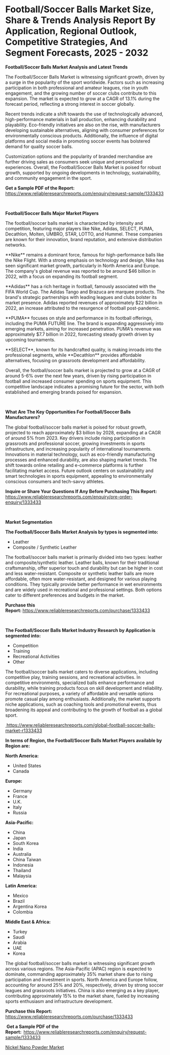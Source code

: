 <p><h1>Football/Soccer Balls Market Size, Share & Trends Analysis Report By Application, Regional Outlook, Competitive Strategies, And Segment Forecasts, 2025 - 2032</h1></p><p><strong>Football/Soccer Balls Market Analysis and Latest Trends</strong></p>
<p><p>The Football/Soccer Balls Market is witnessing significant growth, driven by a surge in the popularity of the sport worldwide. Factors such as increasing participation in both professional and amateur leagues, rise in youth engagement, and the growing number of soccer clubs contribute to this expansion. The market is expected to grow at a CAGR of 13.1% during the forecast period, reflecting a strong interest in soccer globally.</p><p>Recent trends indicate a shift towards the use of technologically advanced, high-performance materials in ball production, enhancing durability and playability. Eco-friendly initiatives are also on the rise, with manufacturers developing sustainable alternatives, aligning with consumer preferences for environmentally conscious products. Additionally, the influence of digital platforms and social media in promoting soccer events has bolstered demand for quality soccer balls.</p><p>Customization options and the popularity of branded merchandise are further driving sales as consumers seek unique and personalized experiences. Overall, the Football/Soccer Balls Market is poised for robust growth, supported by ongoing developments in technology, sustainability, and community engagement in the sport.</p></p>
<p><strong>Get a Sample PDF of the Report:&nbsp;</strong> <a href="https://www.reliableresearchreports.com/enquiry/request-sample/1333433?utm_campaign=2264&utm_medium=2&utm_source=Github&utm_content=ia&utm_term=24032025&utm_id=footballsoccer-balls">https://www.reliableresearchreports.com/enquiry/request-sample/1333433</a></p>
<p>&nbsp;</p>
<p><strong>Football/Soccer Balls Major Market Players</strong></p>
<p><p>The football/soccer balls market is characterized by intensity and competition, featuring major players like Nike, Adidas, SELECT, PUMA, Decathlon, Molten, UMBRO, STAR, LOTTO, and Hummel. These companies are known for their innovation, brand reputation, and extensive distribution networks.</p><p>**Nike** remains a dominant force, famous for high-performance balls like the Nike Flight. With a strong emphasis on technology and design, Nike has seen significant market growth, particularly in North America and Europe. The company's global revenue was reported to be around $46 billion in 2022, with a focus on expanding its football segment.</p><p>**Adidas** has a rich heritage in football, famously associated with the FIFA World Cup. The Adidas Tango and Brazuca are marquee products. The brand's strategic partnerships with leading leagues and clubs bolster its market presence. Adidas reported revenues of approximately $22 billion in 2022, an increase attributed to the resurgence of football post-pandemic.</p><p>**PUMA** focuses on style and performance in its football offerings, including the PUMA FUTURE line. The brand is expanding aggressively into emerging markets, aiming for increased penetration. PUMA's revenue was approximately $7.7 billion in 2022, forecasting steady growth driven by upcoming tournaments.</p><p>**SELECT**, known for its handcrafted quality, is making inroads into the professional segments, while **Decathlon** provides affordable alternatives, focusing on grassroots development and affordability. </p><p>Overall, the football/soccer balls market is projected to grow at a CAGR of around 5-6% over the next few years, driven by rising participation in football and increased consumer spending on sports equipment. This competitive landscape indicates a promising future for the sector, with both established and emerging brands poised for expansion.</p></p>
<p>&nbsp;</p>
<p><strong>What Are The Key Opportunities For Football/Soccer Balls Manufacturers?</strong></p>
<p><p>The global football/soccer balls market is poised for robust growth, projected to reach approximately $3 billion by 2028, expanding at a CAGR of around 5% from 2023. Key drivers include rising participation in grassroots and professional soccer, growing investments in sports infrastructure, and increasing popularity of international tournaments. Innovations in material technology, such as eco-friendly manufacturing processes and enhanced durability, are also shaping market trends. The shift towards online retailing and e-commerce platforms is further facilitating market access. Future outlook centers on sustainability and smart technologies in sports equipment, appealing to environmentally conscious consumers and tech-savvy athletes.</p></p>
<p><strong>Inquire or Share Your Questions If Any Before Purchasing This Report:</strong> <a href="https://www.reliableresearchreports.com/enquiry/pre-order-enquiry/1333433?utm_campaign=2264&utm_medium=2&utm_source=Github&utm_content=ia&utm_term=24032025&utm_id=footballsoccer-balls">https://www.reliableresearchreports.com/enquiry/pre-order-enquiry/1333433</a></p>
<p>&nbsp;</p>
<p><strong>Market Segmentation</strong></p>
<p><strong>The Football/Soccer Balls Market Analysis by types is segmented into:</strong></p>
<p><ul><li>Leather</li><li>Composite / Synthetic Leather</li></ul></p>
<p><p>The football/soccer balls market is primarily divided into two types: leather and composite/synthetic leather. Leather balls, known for their traditional craftsmanship, offer superior touch and durability but can be higher in cost and less water-resistant. Composite or synthetic leather balls are more affordable, often more water-resistant, and designed for various playing conditions. They typically provide better performance in wet environments and are widely used in recreational and professional settings. Both options cater to different preferences and budgets in the market.</p></p>
<p><strong>Purchase this Report:&nbsp;</strong><a href="https://www.reliableresearchreports.com/purchase/1333433?utm_campaign=2264&utm_medium=2&utm_source=Github&utm_content=ia&utm_term=24032025&utm_id=footballsoccer-balls">https://www.reliableresearchreports.com/purchase/1333433</a></p>
<p>&nbsp;</p>
<p><strong>The Football/Soccer Balls Market Industry Research by Application is segmented into:</strong></p>
<p><ul><li>Competition</li><li>Training</li><li>Recreational Activities</li><li>Other</li></ul></p>
<p><p>The football/soccer balls market caters to diverse applications, including competitive play, training sessions, and recreational activities. In competitive environments, specialized balls enhance performance and durability, while training products focus on skill development and reliability. For recreational purposes, a variety of affordable and versatile options promote casual play among enthusiasts. Additionally, the market supports niche applications, such as coaching tools and promotional events, thus broadening its appeal and contributing to the growth of football as a global sport.</p></p>
<p><a href="https://www.reliableresearchreports.com/global-football-soccer-balls-market-r1333433?utm_campaign=2264&utm_medium=2&utm_source=Github&utm_content=ia&utm_term=24032025&utm_id=footballsoccer-balls">&nbsp;https://www.reliableresearchreports.com/global-football-soccer-balls-market-r1333433</a></p>
<p><strong>In terms of Region, the Football/Soccer Balls Market Players available by Region are:</strong></p>
<p>
    <p> <strong> North America: </strong>
        <ul>
            <li>United States</li>
            <li>Canada</li>
        </ul>
        </p> 
    <p> <strong> Europe: </strong>
        <ul>
            <li>Germany</li>
            <li>France</li>
            <li>U.K.</li>
            <li>Italy</li>
            <li>Russia</li>
        </ul>
        </p> 
    <p> <strong> Asia-Pacific: </strong>
        <ul>
            <li>China</li>
            <li>Japan</li>
            <li>South Korea</li>
            <li>India</li>
            <li>Australia</li>
            <li>China Taiwan</li>
            <li>Indonesia</li>
            <li>Thailand</li>
            <li>Malaysia</li>
        </ul>
        </p> 
    <p> <strong> Latin America: </strong>
        <ul>
            <li>Mexico</li>
            <li>Brazil</li>
            <li>Argentina Korea</li>
            <li>Colombia</li>
        </ul>
        </p> 
    <p> <strong> Middle East & Africa: </strong>
        <ul>
            <li>Turkey</li>
            <li>Saudi</li>
            <li>Arabia</li>
            <li>UAE</li>
            <li>Korea</li>
        </ul>
    </p>
    </p>
<p><p>The global football/soccer balls market is witnessing significant growth across various regions. The Asia-Pacific (APAC) region is expected to dominate, commanding approximately 35% market share due to rising participation and investment in sports. North America and Europe follow, accounting for around 25% and 20%, respectively, driven by strong soccer leagues and grassroots initiatives. China is also emerging as a key player, contributing approximately 15% to the market share, fueled by increasing sports enthusiasm and infrastructure development.</p></p>
<p><strong>Purchase this Report: </strong><a href="https://www.reliableresearchreports.com/purchase/1333433?utm_campaign=2264&utm_medium=2&utm_source=Github&utm_content=ia&utm_term=24032025&utm_id=footballsoccer-balls">https://www.reliableresearchreports.com/purchase/1333433</a></p>
<p>&nbsp;<strong>Get a Sample PDF of the Report:&nbsp;&nbsp;</strong><a href="https://www.reliableresearchreports.com/enquiry/request-sample/1333433?utm_campaign=2264&utm_medium=2&utm_source=Github&utm_content=ia&utm_term=24032025&utm_id=footballsoccer-balls">https://www.reliableresearchreports.com/enquiry/request-sample/1333433</a></p>
<p><strong></strong></p>
<p><p><a href="https://github.com/GenaGaines34/Market-Research-Report-List-2/blob/main/nickel-nano-powder-market.md?utm_campaign=2264&utm_medium=2&utm_source=Github&utm_content=ia&utm_term=24032025&utm_id=footballsoccer-balls">Nickel Nano Powder Market</a></p></p>